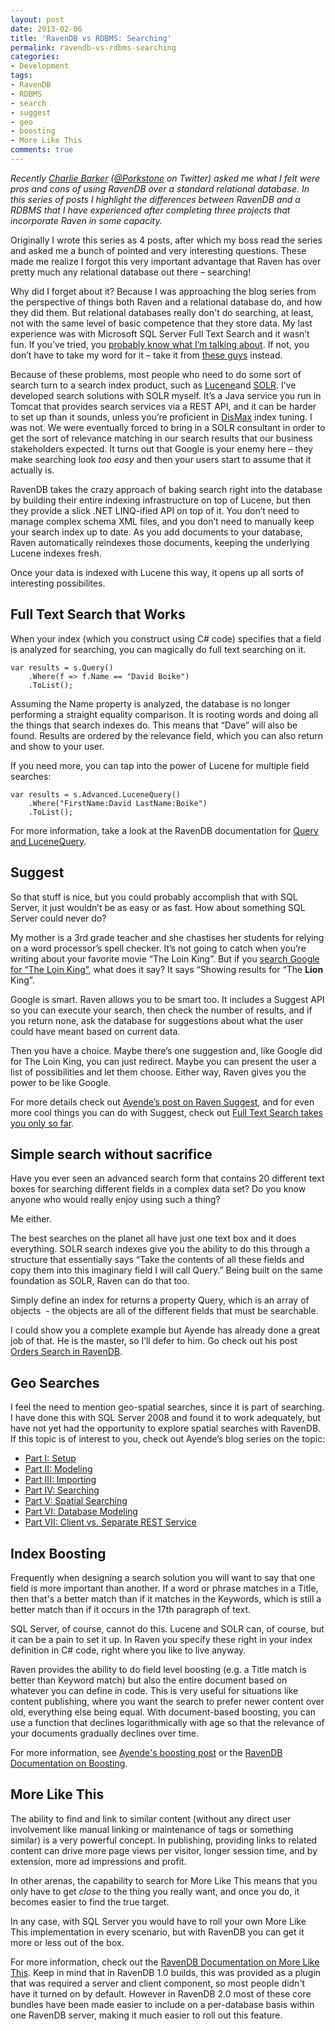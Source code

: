 ```yaml
---
layout: post
date: 2013-02-06
title: 'RavenDB vs RDBMS: Searching'
permalink: ravendb-vs-rdbms-searching
categories:
- Development
tags:
- RavenDB
- RDBMS
- search
- suggest
- geo
- boosting
- More Like This
comments: true
---
```

*Recently [Charlie Barker](http://www.dualbotic.com/DB/blog/) ([@Porkstone](https://twitter.com/porkstone) on Twitter) asked me what I felt were pros and cons of using RavenDB over a standard relational database. In this series of posts I highlight the differences between RavenDB and a RDBMS that I have experienced after completing three projects that incorporate Raven in some capacity.*

Originally I wrote this series as 4 posts, after which my boss read the series and asked me a bunch of pointed and very interesting questions. These made me realize I forgot this very important advantage that Raven has over pretty much any relational database out there – searching!

Why did I forget about it? Because I was approaching the blog series from the perspective of things both Raven and a relational database do, and how they did them. But relational databases really don't do searching, at least, not with the same level of basic competence that they store data. My last experience was with Microsoft SQL Server Full Text Search and it wasn’t fun. If you’ve tried, you [probably know what I’m talking about](http://programmers.stackexchange.com/questions/84592/why-dont-databases-have-good-full-text-indexes). If not, you don’t have to take my word for it – take it from [these guys](http://blog.stackoverflow.com/2008/11/sql-2008-full-text-search-problems/) instead.

<!-- more -->

Because of these problems, most people who need to do some sort of search turn to a search index product, such as [Lucene](http://lucene.apache.org/core/)and [SOLR](http://lucene.apache.org/solr/). I’ve developed search solutions with SOLR myself. It’s a Java service you run in Tomcat that provides search services via a REST API, and it can be harder to set up than it sounds, unless you’re proficient in [DisMax](http://wiki.apache.org/solr/DisMaxQParserPlugin) index tuning. I was not. We were eventually forced to bring in a SOLR consultant in order to get the sort of relevance matching in our search results that our business stakeholders expected. It turns out that Google is your enemy here – they make searching look *too easy* and then your users start to assume that it actually is.

RavenDB takes the crazy approach of baking search right into the database by building their entire indexing infrastructure on top of Lucene, but then they provide a slick .NET LINQ-ified API on top of it. You don’t need to manage complex schema XML files, and you don’t need to manually keep your search index up to date. As you add documents to your database, Raven automatically reindexes those documents, keeping the underlying Lucene indexes fresh.

Once your data is indexed with Lucene this way, it opens up all sorts of interesting possibilites.

## Full Text Search that Works

 When your index (which you construct using C\# code) specifies that a field is analyzed for searching, you can magically do full text searching on it.

    var results = s.Query()
        .Where(f => f.Name == "David Boike")
        .ToList();

 Assuming the Name property is analyzed, the database is no longer performing a straight equality comparison. It is rooting words and doing all the things that search indexes do. This means that “Dave” will also be found. Results are ordered by the relevance field, which you can also return and show to your user.

If you need more, you can tap into the power of Lucene for multiple field searches:

    var results = s.Advanced.LuceneQuery()
        .Where("FirstName:David LastName:Boike")
        .ToList();

 For more information, take a look at the RavenDB documentation for [Query and LuceneQuery](http://ravendb.net/docs/2.0/client-api/querying/query-and-lucene-query).

## Suggest

 So that stuff is nice, but you could probably accomplish that with SQL Server, it just wouldn’t be as easy or as fast. How about something SQL Server could never do?

My mother is a 3rd grade teacher and she chastises her students for relying on a word processor’s spell checker. It’s not going to catch when you’re writing about your favorite movie “The Loin King”. But if you [search Google for “The Loin King”](https://www.google.com/search?q=The%20Loin%20King), what does it say? It says “Showing results for “The **Lion** King”.

Google is smart. Raven allows you to be smart too. It includes a Suggest API so you can execute your search, then check the number of results, and if you return none, ask the database for suggestions about what the user could have meant based on current data.

Then you have a choice. Maybe there’s one suggestion and, like Google did for The Loin King, you can just redirect. Maybe you can present the user a list of possibilities and let them choose. Either way, Raven gives you the power to be like Google.

For more details check out [Ayende’s post on Raven Suggest](http://ayende.com/blog/4696/raven-suggest), and for even more cool things you can do with Suggest, check out [Full Text Search takes you only so far](http://ayende.com/blog/122881/full-text-search-takes-you-only-so-far).

## Simple search without sacrifice

 Have you ever seen an advanced search form that contains 20 different text boxes for searching different fields in a complex data set? Do you know anyone who would really enjoy using such a thing?

Me either.

The best searches on the planet all have just one text box and it does everything. SOLR search indexes give you the ability to do this through a structure that essentially says “Take the contents of all these fields and copy them into this imaginary field I will call Query.” Being built on the same foundation as SOLR, Raven can do that too.

Simply define an index for returns a property Query, which is an array of objects  - the objects are all of the different fields that must be searchable.

I could show you a complete example but Ayende has already done a great job of that. He is the master, so I’ll defer to him. Go check out his post [Orders Search in RavenDB](http://ayende.com/blog/152833/orders-search-in-ravendb).

## Geo Searches

 I feel the need to mention geo-spatial searches, since it is part of searching. I have done this with SQL Server 2008 and found it to work adequately, but have not yet had the opportunity to explore spatial searches with RavenDB. If this topic is of interest to you, check out Ayende’s blog series on the topic:

-   [Part I: Setup](http://ayende.com/blog/156385/geo-location-amp-spatial-searches-with-ravendbndash-part-indash-setup)
-   [Part II: Modeling](http://ayende.com/blog/156386/geo-location-amp-spatial-searches-with-ravendbndash-part-iindash-modeling)
-   [Part III: Importing](http://ayende.com/blog/156417/geo-location-amp-spatial-searches-with-ravendbndash-part-iii-importing)
-   [Part IV: Searching](http://ayende.com/blog/156418/geo-location-amp-spatial-searches-with-ravendbndash-part-iv-searching)
-   [Part V: Spatial Searching](http://ayende.com/blog/156449/geo-location-amp-spatial-searches-with-ravendbndash-part-v-spatial-searching)
-   [Part VI: Database Modeling](http://ayende.com/blog/156705/geo-location-amp-spatial-searches-with-ravendbndash-part-vindash-database-modeling)
-   [Part VII: Client vs. Separate REST Service](http://ayende.com/blog/156706/geo-location-amp-spatial-searches-with-ravendbndash-part-viindash-ravendb-client-vs-separate-rest-service)

## Index Boosting

 Frequently when designing a search solution you will want to say that one field is more important than another. If a word or phrase matches in a Title, then that's a better match than if it matches in the Keywords, which is still a better match than if it occurs in the 17th paragraph of text.

SQL Server, of course, cannot do this. Lucene and SOLR can, of course, but it can be a pain to set it up. In Raven you specify these right in your index definition in C\# code, right where you like to live anyway.

Raven provides the ability to do field level boosting (e.g. a Title match is better than Keyword match) but also the entire document based on whatever you can define in code. This is very useful for situations like content publishing, where you want the search to prefer newer content over old, everything else being equal. With document-based boosting, you can use a function that declines logarithmically with age so that the relevance of your documents gradually declines over time.

For more information, see [Ayende's boosting post](http://ayende.com/blog/153185/ravendb-index-boosting) or the [RavenDB Documentation on Boosting](http://ravendb.net/docs/2.0/client-api/querying/static-indexes/boosting).

## More Like This

 The ability to find and link to similar content (without any direct user involvement like manual linking or maintenance of tags or something similar) is a very powerful concept. In publishing, providing links to related content can drive more page views per visitor, longer session time, and by extension, more ad impressions and profit.

In other arenas, the capability to search for More Like This means that you only have to get *close* to the thing you really want, and once you do, it becomes easier to find the true target.

In any case, with SQL Server you would have to roll your own More Like This implementation in every scenario, but with RavenDB you can get it more or less out of the box.

For more information, check out the [RavenDB Documentation on More Like This](http://ravendb.net/docs/2.0/server/bundles/morelikethis). Keep in mind that in RavenDB 1.0 builds, this was provided as a plugin that was required a server and client component, so most people didn't have it turned on by default. However in RavenDB 2.0 most of these core bundles have been made easier to include on a per-database basis within one RavenDB server, making it much easier to roll out this feature.
